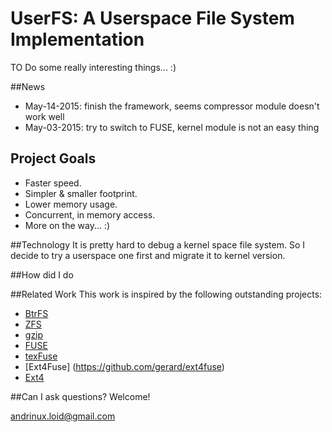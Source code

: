 # UserFS: A Userspace File System Implementation 


TO Do some really interesting things...
:)

##News
* May-14-2015: finish the framework, seems compressor module doesn't work well
* May-03-2015: try to switch to FUSE, kernel module is not an easy thing

## Project Goals
* Faster speed.
* Simpler & smaller footprint.
* Lower memory usage.
* Concurrent, in memory access.
* More on the way... :)

##Technology
It is pretty hard to debug a kernel space file system. So I decide to try a userspace one first and migrate it to kernel version.


##How did I do

##Related Work
This work is inspired by the following outstanding projects:
- [BtrFS](https://btrfs.wiki.kernel.org/index.php/Main_Page)
- [ZFS](https://github.com/zfsonlinux/zfs)
- [gzip](http://www.gzip.org/)
- [FUSE](http://fuse.sourceforge.net/)
- [texFuse](https://github.com/tex/fusecompress)
- [Ext4Fuse] (https://github.com/gerard/ext4fuse)
- [Ext4](https://github.com/torvalds/linux/tree/master/fs/ext4)

##Can I ask questions?
Welcome! 

andrinux.loid@gmail.com
